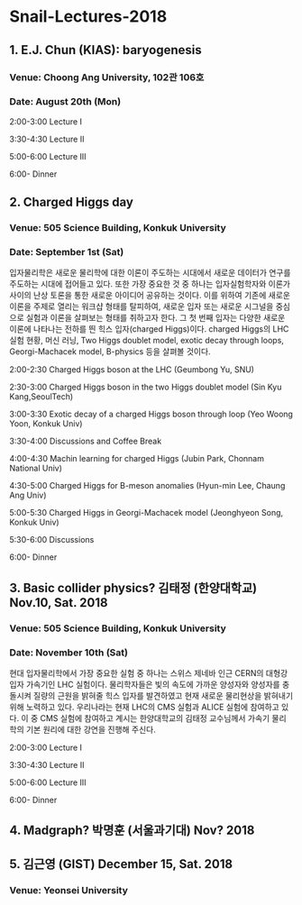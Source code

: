 # Snail-Lectures-2018

## 1. E.J. Chun (KIAS): baryogenesis

### Venue: Choong Ang University, 102관 106호
### Date: August 20th (Mon)

2:00-3:00 Lecture I

3:30-4:30 Lecture II

5:00-6:00 Lecture III
 
6:00-     Dinner

## 2. Charged Higgs day

### Venue: 505 Science Building, Konkuk University
### Date: September 1st (Sat)

입자물리학은 새로운 물리학에 대한 이론이 주도하는 시대에서 새로운 데이터가 연구를 주도하는 시대에 접어들고 있다. 또한 가장 중요한 것 중 하나는 입자실험학자와 이론가 사이의 난상 토론을 통한 새로운 아이디어 공유하는 것이다. 이를 위하여 기존에 새로운 이론을 주제로 열리는 워크샵 형태를 탈피하여, 새로운 입자 또는 새로운 시그널을 중심으로 실험과 이론을 살펴보는 형태를 취하고자 한다. 그 첫 번째 입자는 다양한 새로운 이론에 나타나는 전하를 띈 힉스 입자(charged Higgs)이다. charged Higgs의 LHC 실험 현황, 머신 러닝, Two Higgs doublet model, exotic decay through loops, Georgi-Machacek model, B-physics 등을 살펴볼 것이다.

2:00-2:30 Charged Higgs boson at the LHC (Geumbong Yu, SNU)

2:30-3:00 Charged Higgs boson in the two Higgs doublet model (Sin Kyu Kang,SeoulTech)

3:00-3:30 Exotic decay of a charged Higgs boson through loop (Yeo Woong Yoon, Konkuk Univ)

3:30-4:00 Discussions and Coffee Break

4:00-4:30 Machin learning for charged Higgs (Jubin Park, Chonnam National Univ)

4:30-5:00 Charged Higgs for B-meson anomalies (Hyun-min Lee, Chaung Ang Univ)

5:00-5:30 Charged Higgs in Georgi-Machacek model (Jeonghyeon Song, Konkuk Univ) 

5:30-6:00 Discussions

6:00- Dinner

## 3. Basic collider physics? 김태정 (한양대학교) Nov.10, Sat. 2018

### Venue: 505 Science Building, Konkuk University
### Date: November 10th (Sat)

현대 입자물리학에서 가장 중요한 실험 중 하나는 스위스 제네바 인근 CERN의 대형강입자 가속기인 LHC 실험이다. 물리학자들은 빛의 속도에 가까운 양성자와 양성자를 충돌시켜 질량의 근원을 밝혀줄 힉스 입자를 발견하였고 현재 새로운 물리현상을 밝혀내기 위해 노력하고 있다. 우리나라는 현재 LHC의 CMS 실험과 ALICE 실험에 참여하고 있다. 이 중 CMS 실험에 참여하고 계시는 한양대학교의 김태정 교수님께서 가속기 물리학의 기본 원리에 대한 강연을 진행해 주신다.


2:00-3:00 Lecture I

3:30-4:30 Lecture II

5:00-6:00 Lecture III
 
6:00-     Dinner


## 4. Madgraph? 박명훈 (서울과기대) Nov? 2018

## 5. 김근영 (GIST) December 15, Sat. 2018

### Venue: Yeonsei University
